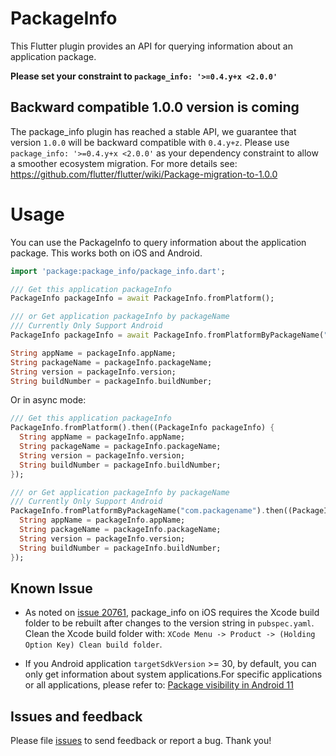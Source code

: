 # PackageInfo

This Flutter plugin provides an API for querying information about an
application package.

**Please set your constraint to `package_info: '>=0.4.y+x <2.0.0'`**

## Backward compatible 1.0.0 version is coming
The package_info plugin has reached a stable API, we guarantee that version `1.0.0` will be backward compatible with `0.4.y+z`.
Please use `package_info: '>=0.4.y+x <2.0.0'` as your dependency constraint to allow a smoother ecosystem migration.
For more details see: https://github.com/flutter/flutter/wiki/Package-migration-to-1.0.0

# Usage

You can use the PackageInfo to query information about the
application package. This works both on iOS and Android.

```dart
import 'package:package_info/package_info.dart';

/// Get this application packageInfo
PackageInfo packageInfo = await PackageInfo.fromPlatform();

/// or Get application packageInfo by packageName
/// Currently Only Support Android
PackageInfo packageInfo = await PackageInfo.fromPlatformByPackageName("com.packagename");

String appName = packageInfo.appName;
String packageName = packageInfo.packageName;
String version = packageInfo.version;
String buildNumber = packageInfo.buildNumber;
```

Or in async mode:

```dart
/// Get this application packageInfo
PackageInfo.fromPlatform().then((PackageInfo packageInfo) {
  String appName = packageInfo.appName;
  String packageName = packageInfo.packageName;
  String version = packageInfo.version;
  String buildNumber = packageInfo.buildNumber;
});

/// or Get application packageInfo by packageName
/// Currently Only Support Android
PackageInfo.fromPlatformByPackageName("com.packagename").then((PackageInfo packageInfo) {
  String appName = packageInfo.appName;
  String packageName = packageInfo.packageName;
  String version = packageInfo.version;
  String buildNumber = packageInfo.buildNumber;
});
```

## Known Issue

- As noted on [issue 20761](https://github.com/flutter/flutter/issues/20761#issuecomment-493434578), package_info on iOS 
requires the Xcode build folder to be rebuilt after changes to the version string in `pubspec.yaml`. 
Clean the Xcode build folder with: 
`XCode Menu -> Product -> (Holding Option Key) Clean build folder`. 

- If you Android application `targetSdkVersion` >= 30, by default, you can only get information about system applications.For specific applications or all applications, please refer to: [Package visibility in Android 11](https://developer.android.com/about/versions/11/privacy/package-visibility)

## Issues and feedback

Please file [issues](https://github.com/flutter/flutter/issues/new) to send feedback or report a bug. Thank you!
